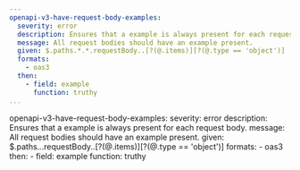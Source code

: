 ```yaml
---
openapi-v3-have-request-body-examples:
  severity: error
  description: Ensures that a example is always present for each request body.
  message: All request bodies should have an example present.
  given: $.paths.*.*.requestBody..[?(@.items)][?(@.type == 'object')]
  formats:
    - oas3
  then:
    - field: example
      function: truthy
...
```

openapi-v3-have-request-body-examples:
  severity: error
  description: Ensures that a example is always present for each request body.
  message: All request bodies should have an example present.
  given: $.paths.*.*.requestBody..[?(@.items)][?(@.type == 'object')]
  formats:
    - oas3
  then:
    - field: example
      function: truthy
